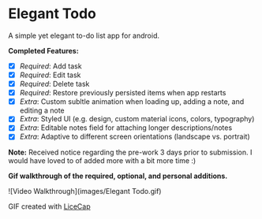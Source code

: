 # Elegant Todo
A simple yet elegant to-do list app for android.

**Completed Features:**

 * [x] *Required*: Add task
 * [x] *Required*: Edit task
 * [x] *Required*: Delete task
 * [x] *Required*: Restore previously persisted items when app restarts
 * [x] *Extra*: Custom subltle animation when loading up, adding a note, and editing a note
 * [x] *Extra*: Styled UI (e.g. design, custom material icons, colors, typography)
 * [x] *Extra*: Editable notes field for attaching longer descriptions/notes
 * [x] *Extra*: Adaptive to different screen orientations (landscape vs. portrait)
 
 **Note:**
 Received notice regarding the pre-work 3 days prior to submission. I would have loved to of added more with a bit more time :)
 
 **Gif walkthrough of the required, optional, and personal additions.**
 
 ![Video Walkthrough](images/Elegant Todo.gif)
 
 GIF created with [LiceCap](http://www.cockos.com/licecap/)
